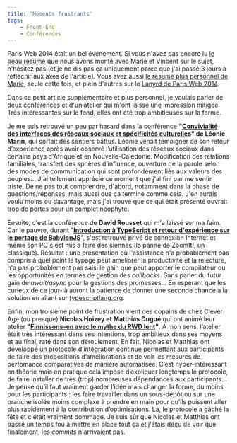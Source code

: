 ```yaml
---
title: 'Moments frustrants'
tags:
    - Front-End
    - Conférences
---
```


Paris Web 2014 était un bel événement. Si vous n'avez pas encore lu
[le beau résumé](http://fr.clever-age.com/veille/blog/nous-etions-a-paris-web-2014.html)
que nous avons monté avec Marie et Vincent sur le sujet, n'hésitez pas (et je ne
dis pas ça uniquement parce que j'ai passé 3 jours à réfléchir aux axes de
l'article). Vous avez aussi
[le résumé plus personnel de Marie](https://marieguillaumet.com/paris-web-2014-mon-compte-rendu/),
seule cette fois, et plein d'autres sur le
[Lanyrd de Paris Web 2014](http://lanyrd.com/2014/parisweb/).

Dans ce petit article supplémentaire et plus personnel, je voulais parler de
deux conférences et d'un atelier qui m'ont laissé une impression mitigée. Très
intéressantes sur le fond, elles ont été trop ambitieuses sur la forme.

<!-- more -->

Je me suis retrouvé un peu par hasard dans la conférence
**"[Convivialité des interfaces des réseaux sociaux et spécificités culturelles](http://www.paris-web.fr/2014/conferences/convivialite-des-interfaces-des-reseaux-sociaux-et-specificites-culturelles.php)"
de Léonie Marin**, qui sortait des sentiers battus. Léonie venait témoigner de
son retour d’expérience après avoir observé l’utilisation des réseaux sociaux
dans certains pays d'Afrique et en Nouvelle-Calédonie. Modification des
relations familiales, transfert des sphères d’influence, ouverture de la parole
selon des modes de communication qui sont profondément liés aux valeurs des
peuples… J'ai tellement apprécié ce moment que j'ai fini par me sentir triste.
De ne pas tout comprendre, d'abord, notamment dans la phase de
questions/réponses, mais aussi que ça termine comme cela. J'en aurais voulu
moins ou davantage, mais j'ai trouvé que ce qui était présenté ouvrait trop de
portes pour un complet néophyte.

Ensuite, c'est la conférence de **David Rousset** qui m'a laissé sur ma faim.
Car le pauvre, durant
"**[Introduction à TypeScript et retour d'expérience sur le portage de BabylonJS](http://www.paris-web.fr/2014/conferences/sponsor-microsoft.php)**",
s'est retrouvé privé de connexion Internet et même son PC s'est mis à faire des
siennes (la panne de ZoomIt!, un classique). Résultat&nbsp;: une présentation où
l'assistance n'a probablement pas compris à quel point le typage peut améliorer
la productivité et la relecture, n'a pas probablement pas saisi le gain que peut
apporter le compilateur ou les opportunités en termes de gestion des
_callbacks_. Sans parler du futur gain de _await/async_ pour la gestions des
promesses… En espérant que les curieux de ce jour-là auront la patience de
donner une seconde chance à la solution en allant sur
[typescriptlang.org](http://www.typescriptlang.org/).

Enfin, mon troisième point de frustration vient des copains de chez Clever Age
(ou presque) **Nicolas Hoizey et Matthias Dugué** qui ont animé leur atelier
**"[Finnissons-en avec le mythe du RWD lent](http://www.paris-web.fr/2014/ateliers/finissons-en-ensemble-avec-le-mythe-du-responsive-web-design-lent.php)"**.
À mon sens, l’atelier était très intéressant dans ses intentions, trop ambitieux
dans ses moyens et au final, raté dans son déroulement. En fait, Nicolas et
Matthias ont développé
[un protocole d’intégration continue](https://github.com/m4dz/prwd-workshop/)
permettant aux participants de faire des propositions d’améliorations et de voir
les mesures de perfomance comparatives de manière automatisée. C’est
hyper-intéressant en théorie mais en pratique cela impose d’expliquer longtemps
le protocole, de faire installer de très (trop) nombreuses dépendances aux
participants… Je pense qu’il faut vraiment garder l’idée mais changer la forme,
du moins pour les participants&nbsp;: les faire travailler dans un sous-dépôt ou
sur une branche isolée moins complexe à prendre en main pour qu’ils puissent
aller plus rapidement à la contribution d’optimisations. Là, le protocole a
gâché la fête et c'était vraiment dommage. Je suis sûr que Nicolas et Matthias
ont passé un temps fou à mettre en place tout ça et j'étais déçu de voir que
finalement, les _commits_ n'arrivaient pas.
